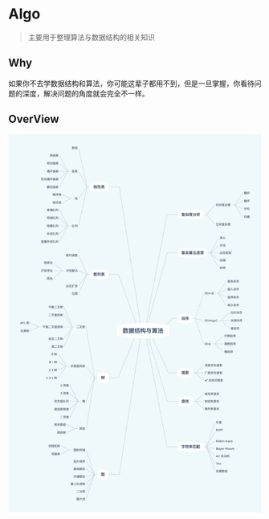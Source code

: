 # Algo

> 主要用于整理算法与数据结构的相关知识

## Why

如果你不去学数据结构和算法，你可能这辈子都用不到，但是一旦掌握，你看待问题的深度，解决问题的角度就会完全不一样。

## OverView

![overView](./assets/overview.png)
